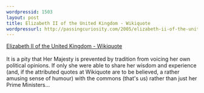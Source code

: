 ```yaml
--- 
wordpressid: 1503
layout: post
title: Elizabeth II of the United Kingdom - Wikiquote
wordpressurl: http://passingcuriosity.com/2005/elizabeth-ii-of-the-united-kingdom-wikiquote/
---
```

<a href="http://en.wikiquote.org/wiki/Elizabeth_II_of_the_United_Kingdom">Elizabeth II of the United Kingdom - Wikiquote</a>
<br />
<br />It is a pity that Her Majesty is prevented by tradition from voicing her own political opinions. If only she were able to share her wisdom and experience (and, if the attributed quotes at Wikiquote are to be believed, a rather amusing sense of humour) with the commons (that's us) rather than just her Prime Ministers...
